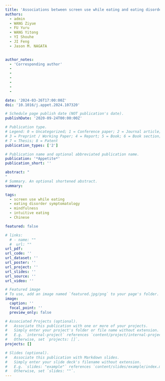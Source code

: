 ```yaml
---
title: 'Associations between screen use while eating and eating disorder symptomatology: Exploring the roles of mindfulness and intuitive eating'
authors:
  - admin
  - WANG Ziyue
  - FU Yuru
  - WANG Yitong
  - YI Shouhe
  - JI Feng
  - Jason M. NAGATA
 

author_notes:
  - 'Corresponding author'
  - 
  - 
  -
  - 
  -
  - 

date: '2024-03-26T17:00:00Z'
doi: '10.1016/j.appet.2024.107320'

# Schedule page publish date (NOT publication's date).
publishDate: '2020-09-24T00:00:00Z'

# Publication type.
# Legend: 0 = Uncategorized; 1 = Conference paper; 2 = Journal article;
# 3 = Preprint / Working Paper; 4 = Report; 5 = Book; 6 = Book section;
# 7 = Thesis; 8 = Patent
publication_types: ['2']

# Publication name and optional abbreviated publication name.
publication: '*Appetite*'
publication_short: ''

abstract: "
"
# Summary. An optional shortened abstract.
summary: 

tags:
  - screen use while eating
  - eating disorder symptomatology
  - mindfulness
  - intuitive eating
  - Chinese

featured: false

# links:
  # - name: ""
  #  url: ""
url_pdf: 
url_code: ''
url_dataset: ''
url_poster: ''
url_project: ''
url_slides: ''
url_source: ''
url_video: ''

# Featured image
# To use, add an image named `featured.jpg/png` to your page's folder.
image:
  caption: ''
  focal_point: ''
  preview_only: false

# Associated Projects (optional).
#   Associate this publication with one or more of your projects.
#   Simply enter your project's folder or file name without extension.
#   E.g. `internal-project` references `content/project/internal-project/index.md`.
#   Otherwise, set `projects: []`.
projects: []

# Slides (optional).
#   Associate this publication with Markdown slides.
#   Simply enter your slide deck's filename without extension.
#   E.g. `slides: "example"` references `content/slides/example/index.md`.
#   Otherwise, set `slides: ""`.
---
```

